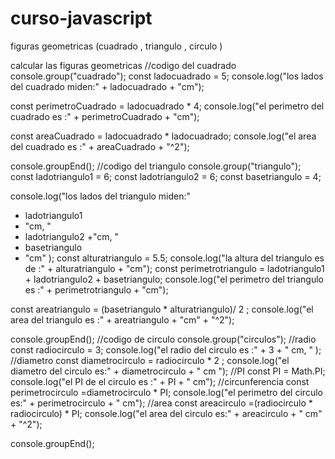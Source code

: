 # curso-javascript
figuras geometricas (cuadrado , triangulo , circulo )


calcular las figuras geometricas 
//codigo del cuadrado 
console.group("cuadrado");
const ladocuadrado = 5;
console.log("los lados del cuadrado miden:" + ladocuadrado + "cm");

const perimetroCuadrado = ladocuadrado * 4;
console.log("el perimetro del cuadrado es :" + perimetroCuadrado + "cm");

const areaCuadrado = ladocuadrado * ladocuadrado;
console.log("el area del cuadrado es :" + areaCuadrado + "^2");

console.groupEnd();
//codigo del triangulo
console.group("triangulo");
const ladotriangulo1 = 6;
const ladotriangulo2 = 6;
const basetriangulo = 4;

console.log("los lados del triangulo miden:" 
 + ladotriangulo1 
 + "cm, "
 + ladotriangulo2 
 +"cm, "
 + basetriangulo 
 + "cm"
);
const alturatriangulo = 5.5;
console.log("la altura del triangulo es de :" + alturatriangulo + "cm");
const perimetrotriangulo = ladotriangulo1 + ladotriangulo2 + basetriangulo;
console.log("el perimetro del triangulo es :" + perimetrotriangulo + "cm");

const areatriangulo = (basetriangulo * alturatriangulo)/ 2 ;
console.log("el area del triangulo es :" + areatriangulo + "cm" + "^2");

console.groupEnd();
//codigo de circulo
console.group("circulos");
//radio 
const radiocirculo = 3;
console.log("el radio del circulo es :" + 3 + " cm, " );
//diametro
const diametrocirculo = radiocirculo * 2 ;
console.log("el diametro del circulo es:" + diametrocirculo + " cm ");
//PI
const PI = Math.PI;
console.log("el PI de el circulo es :" + PI + " cm");
//circunferencia
const perimetrocirculo =diametrocirculo * PI;
console.log("el perimetro del circulo es:" + perimetrocirculo + " cm");
//area
const areacirculo =(radiocirculo * radiocirculo) * PI;
console.log("el area del circulo es:" + areacirculo + " cm" + "^2");



console.groupEnd();
